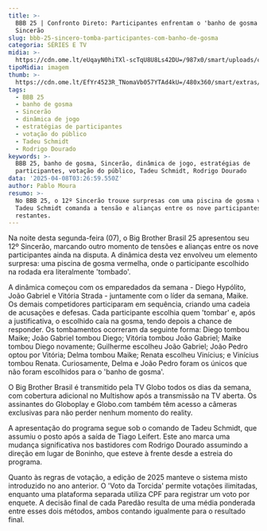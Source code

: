 ```yaml
---
title: >-
  BBB 25 | Confronto Direto: Participantes enfrentam o 'banho de gosma' no 12º
  Sincerão
slug: bbb-25-sincero-tomba-participantes-com-banho-de-gosma
categoria: SÉRIES E TV
midia: >-
  https://cdn.ome.lt/eUqayN0hiTXl-scTqU8U8Ls42DU=/987x0/smart/uploads/conteudo/fotos/bbb25-diego-hypolito-12-sincerao.jpg
tipoMidia: imagem
thumb: >-
  https://cdn.ome.lt/EfYr4523R_TNomaVb057YTAd4kU=/480x360/smart/extras/conteudos/bbb25-diego-hypolito-12-sincerao-peq.jpg
tags:
  - BBB 25
  - banho de gosma
  - Sincerão
  - dinâmica de jogo
  - estratégias de participantes
  - votação do público
  - Tadeu Schmidt
  - Rodrigo Dourado
keywords: >-
  BBB 25, banho de gosma, Sincerão, dinâmica de jogo, estratégias de
  participantes, votação do público, Tadeu Schmidt, Rodrigo Dourado
data: '2025-04-08T03:26:59.550Z'
author: Pablo Moura
resumo: >-
  No BBB 25, o 12º Sincerão trouxe surpresas com uma piscina de gosma vermelha.
  Tadeu Schmidt comanda a tensão e alianças entre os nove participantes
  restantes.
---
```


Na noite desta segunda-feira (07), o Big Brother Brasil 25 apresentou seu 12º Sincerão, marcando outro momento de tensões e alianças entre os nove participantes ainda na disputa. A dinâmica desta vez envolveu um elemento surpresa: uma piscina de gosma vermelha, onde o participante escolhido na rodada era literalmente 'tombado'.

A dinâmica começou com os emparedados da semana - Diego Hypólito, João Gabriel e Vitória Strada - juntamente com o líder da semana, Maike. Os demais competidores participaram em sequência, criando uma cadeia de acusações e defesas. Cada participante escolhia quem 'tombar' e, após a justificativa, o escolhido caía na gosma, tendo depois a chance de responder. Os tombamentos ocorreram da seguinte forma: Diego tombou Maike; João Gabriel tombou Diego; Vitória tombou João Gabriel; Maike tombou Diego novamente; Guilherme escolheu João Gabriel; João Pedro optou por Vitória; Delma tombou Maike; Renata escolheu Vinícius; e Vinícius tombou Renata. Curiosamente, Delma e João Pedro foram os únicos que não foram escolhidos para o 'banho de gosma'.

O Big Brother Brasil é transmitido pela TV Globo todos os dias da semana, com cobertura adicional no Multishow após a transmissão na TV aberta. Os assinantes do Globoplay e Globo.com também têm acesso a câmeras exclusivas para não perder nenhum momento do reality.

A apresentação do programa segue sob o comando de Tadeu Schmidt, que assumiu o posto após a saída de Tiago Leifert. Este ano marca uma mudança significativa nos bastidores com Rodrigo Dourado assumindo a direção em lugar de Boninho, que esteve à frente desde a estreia do programa.

Quanto às regras de votação, a edição de 2025 manteve o sistema misto introduzido no ano anterior. O 'Voto da Torcida' permite votações ilimitadas, enquanto uma plataforma separada utiliza CPF para registrar um voto por enquete. A decisão final de cada Paredão resulta de uma média ponderada entre esses dois métodos, ambos contando igualmente para o resultado final.
